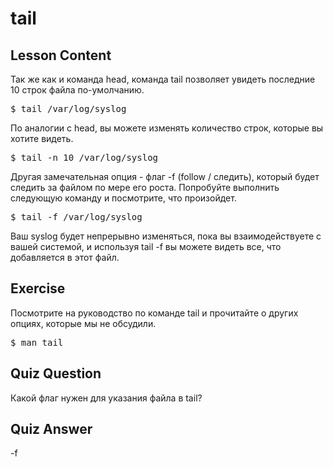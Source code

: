 # tail

## Lesson Content

Так же как и команда head, команда tail позволяет увидеть последние 10 строк файла по-умолчанию.

<pre>$ tail /var/log/syslog</pre>

По аналогии с head, вы можете изменять количество строк, которые вы хотите видеть.

<pre>$ tail -n 10 /var/log/syslog</pre>

Другая замечательная опция - флаг -f (follow / следить), который будет следить за файлом по мере его роста. Попробуйте выполнить следующую команду и посмотрите, что произойдет.

<pre>$ tail -f /var/log/syslog</pre> 

Ваш syslog будет непрерывно изменяться, пока вы взаимодействуете с вашей системой, и используя tail -f вы можете видеть все, что добавляется в этот файл.

## Exercise

Посмотрите на руководство по команде tail и прочитайте о других опциях, которые мы не обсудили.

<pre>$ man tail</pre>

## Quiz Question

Какой флаг нужен для указания файла в tail?

## Quiz Answer

-f
